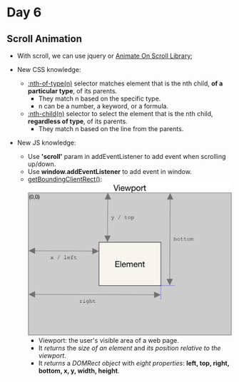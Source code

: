 # Day 6
## Scroll Animation

- With scroll, we can use jquery or [Animate On Scroll Library](https://github.com/michalsnik/aos);

- New CSS knowledge:
    - [:nth-of-type(n)](https://www.w3schools.com/cssref/sel_nth-of-type.asp) selector matches element that is the nth child, **of a particular type**, of its parents.
        - They match n based on the specific type.
        - n can be a number, a keyword, or a formula.
    - [:nth-child(n)](https://www.w3schools.com/cssref/sel_nth-child.asp) selector to select the element that is the nth child, **regardless of type**, of its parents.
        - They match n based on the line from the parents.
- New JS knowledge:
    - Use **'scroll'** param in addEventListener to add event when scrolling up/down.
    - Use **window.addEventListener** to add event in window.
    - [getBoundingClientRect()](https://developer.mozilla.org/en-US/docs/Web/API/Element/getBoundingClientRect):
        ![The view port](/Day6/Image/element-box-diagram.png "The view port")
        - Viewport: the user's visible area of a web page.
        - It *returns* the *size of an element* and *its position relative to the viewport*.
        - It *returns* a *DOMRect object* with *eight properties*: **left, top, right, bottom, x, y, width, height**.